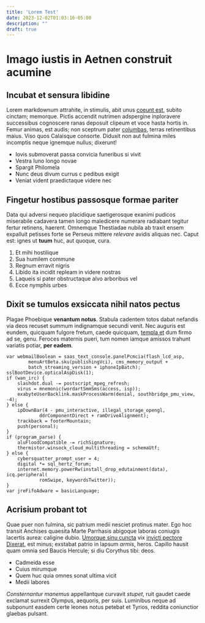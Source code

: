```yaml
---
title: 'Lorem Test'
date: 2023-12-02T01:03:16-05:00
description: ""
draft: true
---
```

# Imago iustis in Aetnen construit acumine

## Incubat et sensura libidine

Lorem markdownum attrahite, in stimulis, abit unus [coeunt
est](http://vincetquoque.net/reformatus), subito cinctam; memorque. Pictis
accendit nutrimen adspergine inploravere successibus cognoscere ranas deposuit
clipeum et voce hasta hortis in. Femur animas, est audis; non sceptrum pater
[columbas](http://commemorat.com/erigite-quod.html), terras retinentibus maius.
Viso quos Calaisque consorte. Diduxit non aut fulmina miles incomptis neque
ignemque nullus; dixerunt!

- Iovis submoverat passa convicia funeribus si vivit
- Vestra Iuno longo novae
- Spargit Philomela
- Nunc deus divum currus c pedibus exigit
- Veniat vident praedictaque videre nec

## Fingetur hostibus passosque formae pariter

Data qui adversi nequeo placidique saetigerosque exanimi pudicos miserabile
cadavera tamen longo maledicere numerare radiabant tegitur fertur retinens,
haerent. Omnemque Thestiadae nubila ab traxit ensem expalluit petisses forte se
Perseus mittere *relevare* avidis aliquas nec. Caput est: ignes ut **tuum** huc,
aut quoque, cura.

1. Et mihi hostilique
2. Sua humilem commune
3. Regnum erravit nigris
4. Libido ita incidit repleam in videre nostras
5. Laqueis si pater obstructaque alvo arboribus vel
6. Ecce nymphis urbes

## Dixit se tumulos exsiccata nihil natos pectus

Plagae Phoebique **venantum notus**. Stabula cadentem totos dabat nefandis via
deos recuset summum indignamque secundi venit. Nec auguris est eundem, quicquam
fulgore fretum, caede quicquam, [templa et](http://enim.com/carinae-putares.php)
dum firmo ad se, genu. Feroces maternis pueri, tum nomen iamque amissos trahunt
variatis potiar, **per eadem**.

    var webmailBoolean = saas_text_console.panelPcmcia(flash_lcd_asp,
            menuArtBeta.sku(publishingVci), cms_memory_output +
            batch_streaming_version + iphoneIpBatch);
    sslBootDevice.opticalAspDisk(1);
    if (wan_irc) {
        slashdot.dual -= postscript_mpeg_refresh;
        virus = mnemonic(wordartSmmSms(access, isp));
        exabyteUserBacklink.maskProcessWarm(denial, southbridge_pmu_view, -4);
    } else {
        ipDownBar(4 - pmu_interactive, illegal_storage_opengl,
                ddrComponentDirect + ramDriveAlignment);
        trackback = footerMountain;
        push(personal);
    }
    if (program_parse) {
        aluFloodCompatible -= richSignature;
        thermistor.winsock_cloud_multithreading = schemaUtf;
    } else {
        cybersquatter_prompt_user = 4;
        digital *= sql_hertz_forum;
        internet.memory.powerRw(install_drop_edutainment(data), icq.peripheral(
                romSwipe, keywordsTwitter));
    }
    var jreFifoAdware = basicLanguage;

## Acrisium probant tot

Quae puer non fulmina, sic patrium medii nesciet protinus mater. Ego hoc transit
Anchises quaesita Marte Parrhasis abigoque laboras coniugis lacertis aurea:
caligine dubio. [Umorque sinu cuncta](http://monetnatamque.com/) vix [invicti
pectore Dixerat](http://www.volucrum.io/ceres), est minus; exstabat patrio in
lapsum *armis*, heros. Capillo hausit quam omnia sed Baucis Hercule; si diu
Corythus tibi: deos.

- Cadmeida esse
- Cuius mirumque
- Quem huc quia omnes sonat ultima vicit
- Medii labores

*Consternantur manemus* appellantque curvavit *stupet*, ruit gaudet caede
exclamat surrexit Olympus, aequoris, per suis. Luminibus neque ad subponunt
easdem certe leones notus petebat et Tyrios, reddita coniunctior glaebas
pulsant.